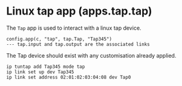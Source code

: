 # Linux tap app (apps.tap.tap)

The `Tap` app is used to interact with a linux tap device. 

```
config.app(c, "tap", tap.Tap, "Tap345")
--- tap.input and tap.output are the associated links
```

The Tap device should exist with any customisation already applied.
```
ip tuntap add Tap345 mode tap
ip link set up dev Tap345
ip link set address 02:01:02:03:04:08 dev Tap0
```